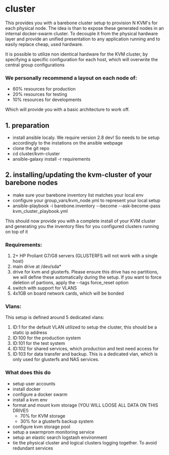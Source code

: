 # cluster

This provides you with a barebone cluster setup to provision N KVM's for each physical node. The idea is than to expose these generated nodes in
an internal docker-swarm cluster. To decouple it from the physical hardware layer and provide an unified presentation to any application running
and to easily replace cheap, used hardware.

It is possible to utilize non identical hardware for the KVM cluster, by specifying a specific configuration for each host, which will overwrite the
central group configurations

### We personally recommend a layout on each node of:

- 60% resources for production
- 20% resources for testing
- 10% resources for developments

Which will provide you with a basic architecture to work off.

## 1. preparation

- install ansible localy. We require version 2.8 dev! So needs to be setup accordingly to the instations on the ansible webpage
- clone the git repo
- cd cluster/kvm-cluster
- ansible-galaxy install -r requirements

## 2. installing/updating the kvm-cluster of your barebone nodes

- make sure your barebone inventory list matches your local env
- configure your group_vars/kvm_node.yml to represent your local setup
- ansible-playbook -i barebone.inventory --become --ask-become-pass kvm_cluster_playbook.yml

This should now provide you with a complete install of your KVM cluster and generating you the inventory
files for you configured clusters running on top of it

### Requirements:

1. 2+ HP Proliant G7/G8 servers (GLUSTERFS will not work with a single host)
2. main drive at /dev/sda*
3. drive for kvm and glusterfs. Please ensure this drive has no partitions, we will define these automatically during the setup. If you want to force deletion of partions, apply the --tags force_reset option
4. switch with support for VLANS
5. 4x1GB on board network cards, which will be bonded

### Vlans:

This setup is defined around 5 dedicated vlans:

1. ID:1 for the default VLAN utilized to setup the cluster, this should be a static ip address
2. ID:100 for the production system
3. ID:101 for the test system
4. ID:102 for shared services, which production and test need access for
5. ID:103 for data transfer and backup. This is a dedicated vlan, which is only used for glusterfs and NAS services.

### What does this do

- setup user accounts
- install docker
- configure a docker swarm
- install a kvm env
- format and mount kvm storage (YOU WILL LOOSE ALL DATA ON THIS DRIVE!)
    - 70% for KVM storage
    - 30% for a glusterfs backup system
- configure kvm storage pool
- setup a swarmprom monitoring service
- setup an elastic search logstash environment
- tie the physical cluster and logical clusters logging together. To avoid redundant services
